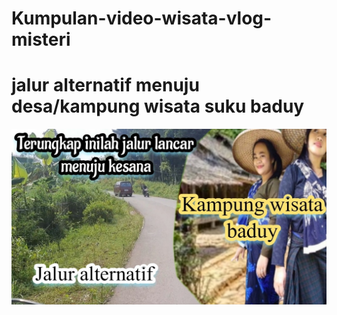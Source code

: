# Kumpulan-video-wisata-vlog-misteri

# jalur alternatif menuju desa/kampung wisata suku baduy

[![Jalur Alternatif Menuju Kampung Baduy yang Selama Ini Dicari!](https://github.com/Mikolebak/Template.terbaru.github.io/blob/main/Screenshot_20230715-162447_Video%20Maker.jpg)](https://youtu.be/Beq65mdUW0M?t=35s "Jalur Alternatif Menuju Kampung Baduy yang Selama Ini Dicari! ")
